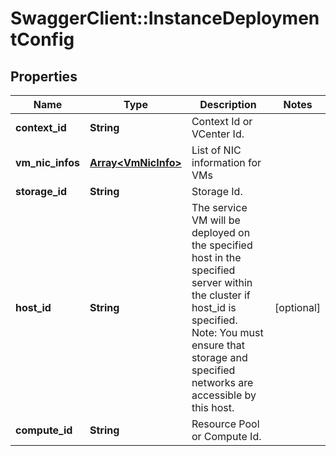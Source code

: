 # SwaggerClient::InstanceDeploymentConfig

## Properties
Name | Type | Description | Notes
------------ | ------------- | ------------- | -------------
**context_id** | **String** | Context Id or VCenter Id. | 
**vm_nic_infos** | [**Array&lt;VmNicInfo&gt;**](VmNicInfo.md) | List of NIC information for VMs | 
**storage_id** | **String** | Storage Id. | 
**host_id** | **String** | The service VM will be deployed on the specified host in the specified server within the cluster if host_id is specified. Note: You must ensure that storage and specified networks are accessible by this host.  | [optional] 
**compute_id** | **String** | Resource Pool or Compute Id. | 


